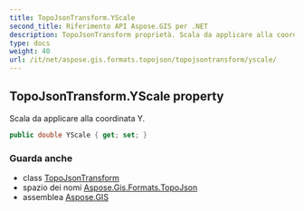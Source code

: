 ```yaml
---
title: TopoJsonTransform.YScale
second_title: Riferimento API Aspose.GIS per .NET
description: TopoJsonTransform proprietà. Scala da applicare alla coordinata Y.
type: docs
weight: 40
url: /it/net/aspose.gis.formats.topojson/topojsontransform/yscale/
---
```

## TopoJsonTransform.YScale property

Scala da applicare alla coordinata Y.

```csharp
public double YScale { get; set; }
```

### Guarda anche

* class [TopoJsonTransform](../)
* spazio dei nomi [Aspose.Gis.Formats.TopoJson](../../topojsontransform/)
* assemblea [Aspose.GIS](../../../)


